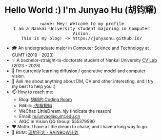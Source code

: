 # Hello World :) I'm Junyao Hu (胡钧耀)

<p align="center">
<!--   <a href="https://git.io/typing-svg"><img src="https://readme-typing-svg.demolab.com?font=Ma+Shan+Zheng&pause=1000&color=417BF7&center=true&vCenter=true&width=435&height=30&lines=%E7%90%86%E6%83%B3%E4%B8%8D%E5%A4%A7%EF%BC%8C%E8%B7%AF%E8%BF%98%E5%BE%88%E8%BF%9C" alt="Typing SVG" /></a><br> -->
  <samp>
    :wave: Hey! Welcome to my profile
    <br>I am a Nankai University student majoring in Computer Vision.
    <br>This is my blog! -> https://junyaohu.github.io/
  </samp>
<br>
</p>

- 🎓 An undergraduate major in Computer Science and Technology at CUMT (2019 - 2023)
- ✨ A bachelor-straight-to-doctorate student of Nankai University <a href="https://cv.nankai.edu.cn/">CV Lab</a> (2023 - 2028)
- 🌱 I’m currently learning diffusion / generative model and computer vision.
- 💬 Ask me about anything about DM, CV and other interesting, and I try my best to help you :)
- 📫 How to reach me: 
  - Blog: <a href="https://junyaohu.github.io/">胡椒的 Coding Room</a>
  - Bilibili: <a href="https://space.bilibili.com/2042113">-胡椒椒椒</a>
  - WeChat: LittleDream_hjy (indicate the reason)
  - Email: hujunyao@cumt.edu.cn
  - AIGC in Vision QQ Group: 555379590
- ❤️ Motto: I have a little dream to chase, and I have a long way to go.
- 🎵 BGM: <a href="https://music.163.com/#/song?id=465921645">理想不大 - RAiNBOW计划</a> 
